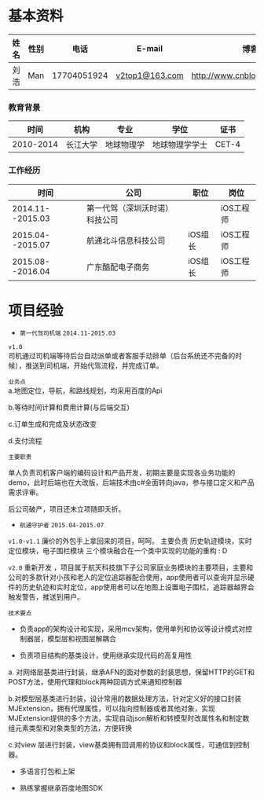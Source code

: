# 基本资料


| 姓名 | 性别 |电话 |E-mail |博客
|----------|----------|----------|----------|----------|
|  刘浩 |  Man |17704051924|v2top1@163.com|http://www.cnblogs.com/lyleLH

###  教育背景
| 时间 | 机构 |专业|学位|证书
|----------|----------|----------|----------|----------|
|  2010-2014 |  长江大学|地球物理学|地球物理学学士| CET-4

###  工作经历
| 时间 | 公司 |职位|岗位
|----------|----------|----------|----------|
|  2014.11--2015.03 | 第一代驾（深圳沃时诺）科技公司||iOS工程师
|  2015.04--2015.07 | 航通北斗信息科技公司|iOS组长|iOS工程师
|  2015.08--2016.04| 广东酷配电子商务|iOS组长|iOS工程师




# 项目经验

- `第一代驾司机端`  `2014.11-2015.03`

`v1.0`  
司机通过司机端等待后台自动派单或者客服手动排单（后台系统还不完备的时候），推送到司机端，开始代驾流程，并完成订单。

`业务点`    
a.地图定位，导航，和路线规划，均采用百度的Api

b.等待时间计算和费用计算(与后端交互)

c.订单生成和完成及状态改变

d.支付流程

`主要职责`    

单人负责司机客户端的编码设计和产品开发，初期主要是实现各业务功能的demo，此时后端也在大改版，后端技术由c#全面转向java，参与接口定义和产品需求评审。

后公司破产，项目还未立项随即夭折。


- `航通守护者`  `2015.04-2015.07`

`v1.0-v1.1`    廉价的外包手上拿回来的项目，呵呵。
主要负责  历史轨迹模块，实时定位模块，电子围栏模块 三个模块融合在一个类中实现的功能的重构  : D

`v2.0`   重新开发  ，项目属于航天科技旗下子公司家庭业务模块的主要项目，主要和公司的多款针对小孩和老人的定位追踪器配合使用，app使用者可以查询并显示硬件的历史轨迹和实时定位，app使用者可以在地图上设置电子围栏，追踪器越界会触发警告，推送到用户。

`技术要点`  
- 负责app的架构设计和实现，采用mcv架构，使用单列和协议等设计模式对控制器层，模型层和视图层解耦合

- 负责项目结构的基类设计，使用继承实现代码的高复用性

a. 对网络层基类进行封装，继承AFN的面对参数的封装思想，保留HTTP的GET和POST方法，使用代理和block两种回调方式来通知控制器

b.对模型层基类进行封装，设计常用的数据处理方法，针对定义好的接口封装MJExtension，拥有代理属性，可以指向控制器或者其他对象，实现MJExtension提供的多个方法，实现自动json解析和转模型时改属性名和制定数组元素类型和对象类型的方法，方便转换

c.对view 层进行封装，view基类拥有回调用的协议和block属性，可通信到控制器。


- 多语言打包和上架

- 熟练掌握继承百度地图SDK
		